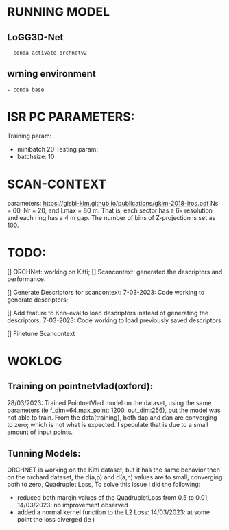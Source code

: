 

# RUNNING MODEL
  ## LoGG3D-Net
    - conda activate orchnetv2
  ## wrning environment
    - conda base



# ISR PC PARAMETERS:
 Training param:
  - minibatch 20
  Testing param:
  - batchsize: 10

 

# SCAN-CONTEXT
  parameters: 
    https://gisbi-kim.github.io/publications/gkim-2018-iros.pdf
    Ns = 60, Nr = 20, and Lmax = 80 m. 
    That is, each sector has a 6◦ resolution and each ring has a 4 m gap. The number of bins of Z-projection is set as 100. 


# TODO:
[] ORCHNet: working on Kitti; 
[] Scancontext: generated the descriptors and performance.

[] Generate Descriptors for scancontext:
  7-03-2023: Code working to generate descriptors; 

[] Add feature to Knn-eval to load descriptors instead of generating the descriptors;
 7-03-2023: Code working to load previously saved descriptors

[] Finetune Scancontext

# WOKLOG 
## Training on pointnetvlad(oxford):
28/03/2023: Trained PointnetVlad model on the dataset, using the same parameters (ie f_dim=64,max_point: 1200, out_dim:256), but the model was not able to train. From the data(training), both dap and dan are converging to zero; which is not what is expected. I speculate that is due to a small amount of input points. 

## Tunning Models: 
  ORCHNET is working on the Kitti dataset; but it has the same behavior then on the orchard dataset, the d(a,p) and d(a,n) values are to small,  converging both to zero, Quadruplet Loss,   To solve this issue I did the following:
  - reduced both margin values of the QuadrupletLoss from 0.5 to 0.01;
    14/03/2023: no improvement observed
  - added a normal kernel function to the L2 Loss: 
    14/03/2023: at some point the loss diverged (ie  )
